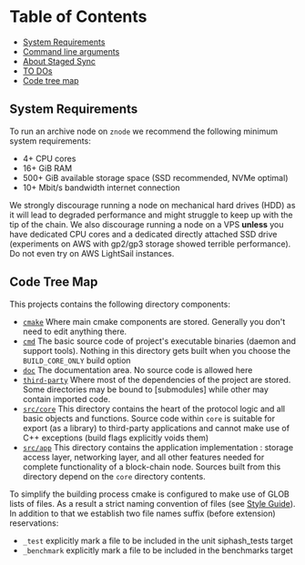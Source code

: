 # Table of Contents
- [System Requirements](#system-requirements)
- [Command line arguments](command-line-arguments.md)
- [About Staged Sync](concepts-staged-sync.md)
- [TO DOs](todos.md)
- [Code tree map](#code-tree-map)

## System Requirements
To run an archive node on `znode` we recommend the following minimum system requirements:
- 4+ CPU cores
- 16+ GiB RAM
- 500+ GiB available storage space (SSD recommended, NVMe optimal)
- 10+ Mbit/s bandwidth internet connection

We strongly discourage running a node on mechanical hard drives (HDD) as it will lead to degraded performance and might struggle to keep up with the tip of the chain.
We also discourage running a node on a VPS __unless__ you have dedicated CPU cores and a dedicated directly attached SSD drive (experiments on AWS with gp2/gp3 storage showed terrible performance).
Do not even try on AWS LightSail instances.

## Code Tree Map
This projects contains the following directory components:
* [`cmake`](../cmake) Where main cmake components are stored. Generally you don't need to edit anything there.
* [`cmd`](../cmd) The basic source code of project's executable binaries (daemon and support tools). Nothing in this directory gets built when you choose the `BUILD_CORE_ONLY` build option
* [`doc`](../doc) The documentation area. No source code is allowed here
* [`third-party`](../third-party) Where most of the dependencies of the project are stored. Some directories may be bound to [submodules] while other may contain imported code.
* [`src/core`](../src/core) This directory contains the heart of the protocol logic and all basic objects and functions. Source code within `core` is suitable for export (as a library) to third-party applications and cannot make use of C++ exceptions (build flags explicitly voids them)
* [`src/app`](../src/app) This directory contains the application implementation : storage access layer, networking layer, and all other features needed for complete functionality of a block-chain node. Sources built from this directory depend on the `core` directory contents.
  
To simplify the building process cmake is configured to make use of GLOB lists of files. As a result a strict naming convention of files (see [Style Guide](../README.md#style-guide)). In addition to that we establish two file names suffix (before extension) reservations:
* `_test` explicitly mark a file to be included in the unit siphash_tests target
* `_benchmark` explicitly mark a file to be included in the benchmarks target

